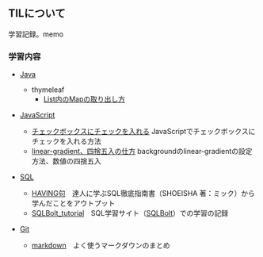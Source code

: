 ## TILについて

学習記録。memo

### 学習内容

- [Java](/Java)
  - thymeleaf
     - [List内のMapの取り出し方](/Java/thymeleaf/List内のmapの取り出し方.md)

- [JavaScript](/JavaScript)
  - [チェックボックスにチェックを入れる](/JavaScript/チェックボックスにチェックを入れる.md) JavaScriptでチェックボックスにチェックを入れる方法
  - [linear-gradient、四捨五入の仕方](/JavaScript/linear-gradient.md) backgroundのlinear-gradientの設定方法、数値の四捨五入

- [SQL](/SQL)
  - [HAVING句](/SQL/HAVING句.md)　達人に学ぶSQL徹底指南書（SHOEISHA 著：ミック）から学んだことをアウトプット
  - [SQLBolt_tutorial](/SQL/SQLBolt_tutorial.md)　SQL学習サイト（[SQLBolt](https://sqlbolt.com/)）での学習の記録

- [Git](/Git)
  - [markdown](/Git/markdown.md)　よく使うマークダウンのまとめ
